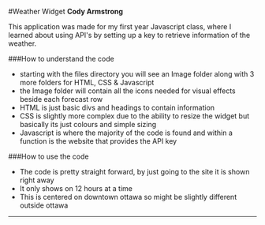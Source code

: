 #Weather Widget
**Cody Armstrong**
  
   This application was made for my first year Javascript class, where I learned about using API's by setting up a key to retrieve information of the weather.

###How to understand the code
 - starting with the files directory you will see an Image folder along with 3 more folders for HTML, CSS & Javascript
 - the Image folder will contain all the icons needed for visual effects beside each forecast row
 - HTML is just basic divs and headings to contain information
 - CSS is slightly more complex due to the ability to resize the widget but basically its just colours and simple sizing
 - Javascript is where the majority of the code is found and within a function is the website that provides the API key

###How to use the code
 - The code is pretty straight forward, by just going to the site it is shown right away
 - It only shows on 12 hours at a time
 - This is centered on downtown ottawa so might be slightly different outside ottawa

____________________

